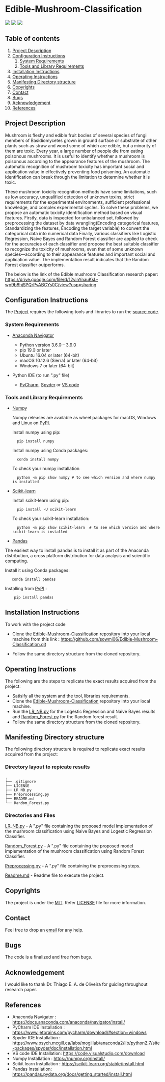 # Edible-Mushroom-Classification

![](https://img.shields.io/badge/license-MIT-green)
![](https://img.shields.io/github/repo-size/sowmi06/Edible-Mushroom-Classification)
![](https://img.shields.io/github/issues/sowmi06/Edible-Mushroom-Classification)



## Table of contents

1.  [Project Description](https://github.com/sowmi06/Edible-Mushroom-Classification/blob/main/README.md#project-description)
1.  [Configuration Instructions](https://github.com/sowmi06/Edible-Mushroom-Classification/blob/main/README.md#configuration-instructions)
    1.  [System Requirements](https://github.com/sowmi06/Edible-Mushroom-Classification/blob/main/README.md#system-requirements)
    1.  [Tools and Library Requirements](https://github.com/sowmi06/Edible-Mushroom-Classification/blob/main/README.md#tools-and-library-requirements)
1.  [Installation Instructions](https://github.com/sowmi06/Edible-Mushroom-Classification/blob/main/README.md#installation-instructions)
1.  [Operating Instructions](https://github.com/sowmi06/Edible-Mushroom-Classification/blob/main/README.md#operating-instructions)
1.  [Manifesting Directory structure](https://github.com/sowmi06/Edible-Mushroom-Classification/blob/main/README.md#manifesting-directory-structure)
1.  [Copyrights](https://github.com/sowmi06/Edible-Mushroom-Classification/blob/main/README.md#copyrights)
1.  [Contact](https://github.com/sowmi06/Edible-Mushroom-Classification/blob/main/README.md#contact)
1.  [Bugs](https://github.com/sowmi06/Edible-Mushroom-Classification/blob/main/README.md#bugs)
1.  [Acknowledgement](https://github.com/sowmi06/Edible-Mushroom-Classification/blob/main/README.md#acknowledgement)
1.  [References](https://github.com/sowmi06/Edible-Mushroom-Classification/blob/main/README.md#references)





## Project Description
Mushroom is fleshy and edible fruit bodies of several species of fungi members of Basidiomycetes grown in ground surface or substrate of other plants such as straw and wood some of which are edible, but a minority of them are toxic. Every year, a large number of people die from eating poisonous mushrooms. It is useful to identify whether a mushroom is poisonous according to the appearance features of the mushroom. The automatic recognition of mushroom toxicity has important social and application value in effectively preventing food poisoning. An automatic identification can break through the limitation to determine whether it is toxic. 

These mushroom toxicity recognition methods have some limitations, such as low accuracy, unqualified detection of unknown toxins, strict requirements for the experimental environments, sufficient professional knowledge, and complex experimental cycles. To solve these problems, we propose an automatic toxicity identification method based on visual features. Firstly, data is inspected for unbalanced set, followed by preprocessing the dataset by data wrangling(Encoding categorical features, Standardizing the features, Encoding the target variable) to convert the categorical data into numerical data Finally, various classifiers like Logistic Regression, Naive Bayes and Random Forest classifier are applied to check for the accuracies of each classifier and propose the best suitable classifier to recognize the toxicity of mushrooms, even that of some unknown species—according to their appearance features and important social and application value. The implementation result indicates that the Random Forest classifier outperforms.

The below is the link of the Edible mushroom Classification research paper:
https://drive.google.com/file/d/12vinYnauKsL-wp9b8hjSPQrPvABCYs0C/view?usp=sharing



## Configuration Instructions
The [Project](https://github.com/sowmi06/Edible-Mushroom-Classification.git) requires the following tools and libraries to run the [source code](https://github.com/sowmi06/Driver_Drowsiness_Detection/blob/main/Source_Code/Edible-Mushroom-Classification.py).
### System Requirements 
- [Anaconda Navigator](https://docs.anaconda.com/anaconda/navigator/install/)
    - Python version 3.6.0 – 3.9.0
    - pip 19.0 or later 
    - Ubuntu 16.04 or later (64-bit)
    - macOS 10.12.6 (Sierra) or later (64-bit)
    - Windows 7 or later (64-bit) 
 
- Python IDE (to run ".py" file)
    - [PyCharm](https://www.jetbrains.com/pycharm/download/#section=windows), [Spyder](https://www.psych.mcgill.ca/labs/mogillab/anaconda2/lib/python2.7/site-packages/spyder/doc/installation.html) or [VS code](https://code.visualstudio.com/download)

### Tools and Library Requirements 
    
- [Numpy](https://numpy.org/install/)

  Numpy releases are available as wheel packages for macOS, Windows and Linux on [PyPI](https://pypi.org/project/numpy/). 
  
  Install numpy using pip:
        
        pip install numpy
                
  Install numpy using Conda packages:

        conda install numpy
  
  To check your numpy installation:
   
        python -m pip show numpy # to see which version and where numpy is installed

   

- [Scikit-learn](https://scikit-learn.org/stable/install.html) 
  
  Install scikit-learn using pip:
        
        pip install -U scikit-learn
                
  To check your scikit-learn installation:

        python -m pip show scikit-learn  # to see which version and where scikit-learn is installed
     


- [Pandas](https://pandas.pydata.org/docs/getting_started/install.html)

The easiest way to install pandas is to install it as part of the Anaconda distribution, a cross platform distribution for data analysis and scientific computing.
          
  Install it using Conda packages:

       conda install pandas
  
  Installing from [PyPI](https://pypi.org/project/pandas/) :
      
        pip install pandas
   

## Installation Instructions
To work with the project code
- Clone the [Edible-Mushroom-Classification](https://github.com/sowmi06/Edible-Mushroom-Classification.git) repository into your local machine from this link : https://github.com/sowmi06/Edible-Mushroom-Classification.git

- Follow the same directory structure from the cloned repository. 


## Operating Instructions

The following are the steps to replicate the exact results acquired from the project:

- Satisify all the system and the tool, libraries requirements.
- Clone the [Edible-Mushroom-Classification](https://github.com/sowmi06/Edible-Mushroom-Classification.git) repository into your local machine. 
- Run the [LR_NB.py](https://github.com/sowmi06/Edible-Mushroom-Classification/blob/main/LR_NB.py) for the Logestic Regression and Naive Bayes results and [Random_Forest.py](https://github.com/sowmi06/Edible-Mushroom-Classification/blob/main/Random_Forest.py) for the Random forest result.
- Follow the same directory structure from the cloned repository.


## Manifesting Directory structure

The following directory structure is required to replicate exact results acquired from the project:

### Directory layout to repicate results

    .
    ├── .gitignore               
    ├── LICENSE                
    ├── LR_NB.py  
    ├── Preprocessing.py
    ├── README.md
    └── Random_Forest.py




### Directories and Files

[LR_NB.py](https://github.com/sowmi06/Edible-Mushroom-Classification/blob/main/LR_NB.py) - A ".py" file containing the proposed model implementation of the mushroom classification using Naive Bayes and Logestic Regression Classifier.

[Random_Forest.py](https://github.com/sowmi06/Edible-Mushroom-Classification/blob/main/Random_Forest.py) - A ".py" file containing the proposed model implementation of the mushroom classification using Random Forest Classifier.

[Preprocessing.py](https://github.com/sowmi06/Edible-Mushroom-Classification/blob/main/Preprocessing.py) -  A ".py" file containing the preprocessing steps.

[Readme.md](https://github.com/sowmi06/Edible-Mushroom-Classification/blob/main/README.md) - Readme file to execute the project. 



## Copyrights
The project is under the [MIT](LICENSE). Refer [LICENSE](LICENSE) file for more information.

## Contact  
Feel free to drop an [email](mailto:sowmidevaraj06@gmail.com) for any help. 

## Bugs
The code is a finalized and free from bugs.

## Acknowledgement
I would like to thank Dr. Thiago E. A. de Oliveira for guiding throughout research paper. 

## References 
- Anaconda Navigator : https://docs.anaconda.com/anaconda/navigator/install/
- PyCharm IDE Installation : https://www.jetbrains.com/pycharm/download/#section=windows
- Spyder IDE Installation : https://www.psych.mcgill.ca/labs/mogillab/anaconda2/lib/python2.7/site-packages/spyder/doc/installation.html
- VS code IDE Installation: https://code.visualstudio.com/download
- Numpy Installation : https://numpy.org/install/
- Scikit learn Installation : https://scikit-learn.org/stable/install.html
- Pandas Installation: https://pandas.pydata.org/docs/getting_started/install.html
